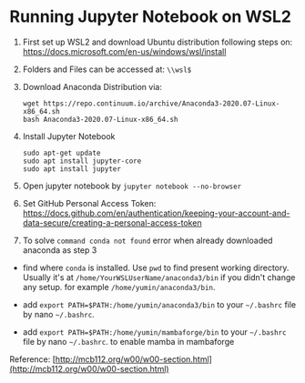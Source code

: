 # Running Jupyter Notebook on WSL2

1. First set up WSL2 and download Ubuntu distribution following steps on: https://docs.microsoft.com/en-us/windows/wsl/install 

2. Folders and Files can be accessed at: `\\wsl$`
3. Download Anaconda Distribution via:
	```
	wget https://repo.continuum.io/archive/Anaconda3-2020.07-Linux-x86_64.sh
	bash Anaconda3-2020.07-Linux-x86_64.sh
	```
4. Install Jupyter Notebook

	```
	sudo apt-get update
	sudo apt install jupyter-core
	sudo apt install jupyter
	```

5. Open jupyter notebook by `jupyter notebook --no-browser`

6. Set GitHub Personal Access Token: https://docs.github.com/en/authentication/keeping-your-account-and-data-secure/creating-a-personal-access-token

7. To solve `command conda not found` error when already downloaded anaconda as step 3
  - find where `conda` is installed. Use `pwd` to find present working directory. Usually it's at `/home/YourWSLUserName/anaconda3/bin` if you didn't change any setup. for example `/home/yumin/anaconda3/bin`. 
  - add `export PATH=$PATH:/home/yumin/anaconda3/bin` to your `~/.bashrc` file by nano `~/.bashrc`.

  - add `export PATH=$PATH:/home/yumin/mambaforge/bin` to your `~/.bashrc` file by nano `~/.bashrc`. to enable mamba in mambaforge

Reference: [http://mcb112.org/w00/w00-section.html](http://mcb112.org/w00/w00-section.html)
